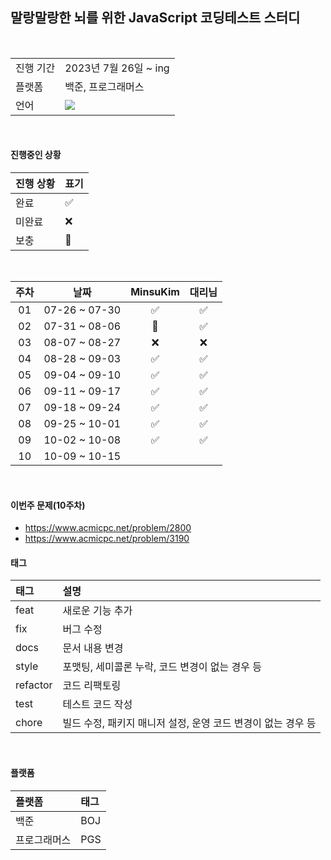   ## 말랑말랑한 뇌를 위한 JavaScript 코딩테스트 스터디

<br/>

<table>
  <tr>
    <td>진행 기간</td>
    <td>2023년 7월 26일 ~ ing </td>
  </tr>
  <tr>
    <td>플랫폼</td>
    <td>백준, 프로그래머스</td>
  </tr>
  <tr>
    <td>언어</td>
    <td>
      <img src="https://img.shields.io/badge/javascript-%23323330.svg?style=for-the-badge&logo=javascript&logoColor=%23F7DF1E" />
    </td>
  </tr>
</table>

<br/>

#### 진행중인 상황

| 진행 상황            | 표기  |
|:-----|:------|
| 완료 |  ✅ |
| 미완료 |  ❌ |
| 보충 |  🔺 |

<br/>

| 주차 |     날짜      | MinsuKim | 대리님 |
|:--:|:-------------:|:----------:|:---------:|
| 01 | 07-26 ~ 07-30 |    ✅    |    ✅    | 
| 02 | 07-31 ~ 08-06 |    🔺    |    ✅    |
| 03 | 08-07 ~ 08-27 |    ❌    |    ❌    |
| 04 | 08-28 ~ 09-03 |    ✅    |    ✅    |
| 05 | 09-04 ~ 09-10 |    ✅    |    ✅    |
| 06 | 09-11 ~ 09-17 |    ✅    |    ✅    |
| 07 | 09-18 ~ 09-24 |    ✅    |    ✅    |
| 08 | 09-25 ~ 10-01 |    ✅    |    ✅    |
| 09 | 10-02 ~ 10-08 |    ✅    |    ✅    |
| 10 | 10-09 ~ 10-15 |        |        |

<br/>

#### 이번주 문제(10주차)
- https://www.acmicpc.net/problem/2800
- https://www.acmicpc.net/problem/3190


#### 태그

| 태그       | 설명                      |
|:---------|:------------------------|
| feat | 새로운 기능 추가|
| fix | 버그 수정|
| docs | 문서 내용 변경|
| style | 포맷팅, 세미콜론 누락, 코드 변경이 없는 경우 등|
| refactor | 코드 리팩토링|
| test | 테스트 코드 작성|
| chore | 빌드 수정, 패키지 매니저 설정, 운영 코드 변경이 없는 경우 등|


<br/>

#### 플랫폼

| 플랫폼    | 태그  |
|:-------|:----|
| 백준     | BOJ |
| 프로그래머스 | PGS |


